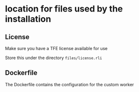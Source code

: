 # location for files used by the installation

## License
Make sure you have a TFE license available for use

Store this under the directory `files/license.rli`

## Dockerfile
The Dockerfile contains the configuration for the custom worker

